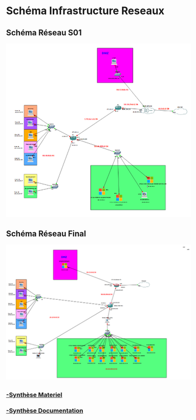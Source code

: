 # Schéma Infrastructure Reseaux

## Schéma Réseau S01
![Schema](../Ressources/Images/Shema_Reseau_Ecotechsolutions_2024-12-30.png)

## Schéma Réseau Final
![Schema](../Ressources/Images/Schema_Reseau_Ecotechsolutions_Final.png)

##
### [-Synthèse Materiel](../S12/S12_Synthese_Materiel.md)
### [-Synthèse Documentation](../S12/S12_synthese_Documentation.md)
